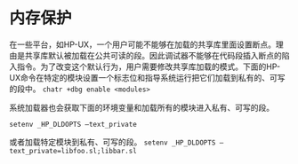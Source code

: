 # 内存保护
在一些平台，如HP-UX，一个用户可能不能够在加载的共享库里面设置断点。理由是共享库默认被加载在公共可读的段。因此调试器不能够在代码段插入断点的陷入指令。为了改变这个默认行为，用户需要修改共享库加载的模式。下面的HP-UX命令在特定的模块设置一个标志位和指导系统运行把它们加载到私有的、可写的段中。
`chatr +dbg enable <modules>`

系统加载器也会获取下面的环境变量和加载所有的模块进入私有、可写的段。

`setenv _HP_DLDOPTS –text_private`

或者加载特定模块到私有、可写的段。
`setenv _HP_DLDOPTS –text_private=libfoo.sl;libbar.sl`

